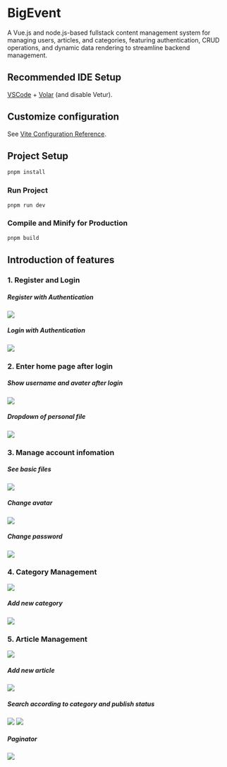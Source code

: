 # BigEvent

 A Vue.js and node.js-based fullstack content management system for managing users, articles, and categories, featuring authentication, CRUD operations, and dynamic data rendering to streamline backend management.

## Recommended IDE Setup

[VSCode](https://code.visualstudio.com/) + [Volar](https://marketplace.visualstudio.com/items?itemName=Vue.volar) (and disable Vetur).

## Customize configuration

See [Vite Configuration Reference](https://vite.dev/config/).

## Project Setup

```sh
pnpm install
```

### Run Project

```sh
pnpm run dev
```

### Compile and Minify for Production

```sh
pnpm build
```
## Introduction of features

### 1. Register and Login

##### Register with Authentication
![](./frontend/assets/register.png)

##### Login with Authentication
![](./frontend/assets/login.png)

### 2. Enter home page after login

##### Show username and avater after login
![](./frontend/assets/layout.png)

##### Dropdown of personal file
![](./frontend/assets/personal.png)

### 3. Manage account infomation

##### See basic files
![](./frontend/assets/basic.png)

##### Change avatar
![](./frontend/assets/changeAvatar.png)

##### Change password
![](./frontend/assets/changePassword.png)

### 4. Category Management
![](./frontend/assets/category.png)

##### Add new category
![](./frontend/assets/addCate.png)

### 5. Article Management
![](./frontend/assets/article.png)

##### Add new article
![](./frontend/assets/addArt.png)

##### Search according to category and publish status
![](./frontend/assets/artCate.png)
![](./frontend/assets/pubStatus.png)
##### Paginator
![](./frontend/assets/paginator.png)



